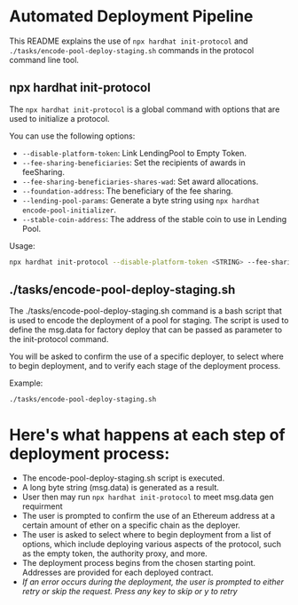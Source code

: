 # Automated Deployment Pipeline

This README explains the use of `npx hardhat init-protocol` and `./tasks/encode-pool-deploy-staging.sh` commands in the protocol command line tool. 

## npx hardhat init-protocol

The `npx hardhat init-protocol` is a global command with options that are used to initialize a protocol.

You can use the following options:

- `--disable-platform-token`: Link LendingPool to Empty Token.
- `--fee-sharing-beneficiaries`: Set the recipients of awards in feeSharing.
- `--fee-sharing-beneficiaries-shares-wad`: Set award allocations.
- `--foundation-address`: The beneficiary of the fee sharing.
- `--lending-pool-params`: Generate a byte string using `npx hardhat encode-pool-initializer`.
- `--stable-coin-address`: The address of the stable coin to use in Lending Pool.

Usage:
```bash
npx hardhat init-protocol --disable-platform-token <STRING> --fee-sharing-beneficiaries <STRING> --fee-sharing-beneficiaries-shares-wad <STRING> --foundation-address <STRING> --lending-pool-params <STRING> --stable-coin-address <STRING>
```

## ./tasks/encode-pool-deploy-staging.sh
The ./tasks/encode-pool-deploy-staging.sh command is a bash script that is used to encode the deployment of a pool for staging. The script is used to define the msg.data for factory deploy that can be passed as parameter to the init-protocol command.

You will be asked to confirm the use of a specific deployer, to select where to begin deployment, and to verify each stage of the deployment process.

Example:
```
./tasks/encode-pool-deploy-staging.sh
```

# Here's what happens at each step of deployment process:

- The encode-pool-deploy-staging.sh script is executed.
- A long byte string (msg.data) is generated as a result.
- User then may run `npx hardhat init-protocol` to meet msg.data gen requirment
- The user is prompted to confirm the use of an Ethereum address at a certain amount of ether on a specific chain as the deployer.
- The user is asked to select where to begin deployment from a list of options, which include deploying various aspects of the protocol, such as the empty token, the authority proxy, and more.
- The deployment process begins from the chosen starting point. Addresses are provided for each deployed contract.
- *If an error occurs during the deployment, the user is prompted to either retry or skip the request. Press any key to skip or y to retry*